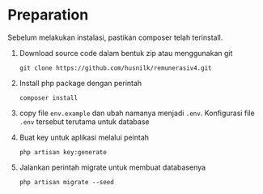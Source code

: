 # Preparation

Sebelum melakukan instalasi, pastikan composer telah terinstall.

1. Download source code dalam bentuk zip atau menggunakan git

   `git clone https://github.com/husnilk/remunerasiv4.git`

2. Install php package dengan perintah

   `composer install`

3. copy file `env.example` dan ubah namanya menjadi `.env`. Konfigurasi file `.env` tersebut terutama untuk database

4. Buat key untuk aplikasi melalui peintah

   `php artisan key:generate`

5. Jalankan perintah migrate untuk membuat databasenya

   `php artisan migrate --seed`
